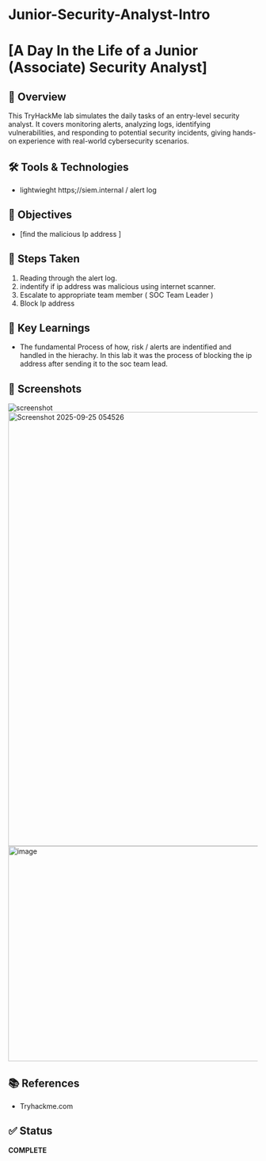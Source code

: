 # Junior-Security-Analyst-Intro

# [A Day In the Life of a Junior (Associate) Security Analyst]

## 🔎 Overview
This TryHackMe lab simulates the daily tasks of an entry-level security analyst. It covers monitoring alerts, analyzing logs, identifying vulnerabilities, and responding to potential security incidents, giving hands-on experience with real-world cybersecurity scenarios.

## 🛠️ Tools & Technologies
- lightwieght https;//siem.internal / alert log 

## 🎯 Objectives
- [find the malicious Ip address ] 

## 🚀 Steps Taken
1. Reading through the alert log.
2. indentify if ip address was malicious using internet scanner.
3. Escalate to appropriate team member ( SOC Team Leader )
4. Block Ip address 

## 📝 Key Learnings
- The fundamental Process of how, risk / alerts are indentified and handled in the hierachy. In this lab it was the process of blocking the ip address after sending it to the soc team lead. 

## 📸 Screenshots
![screenshot](images/example.png)
<img width="928" height="877" alt="Screenshot 2025-09-25 054526" src="https://github.com/user-attachments/assets/aec70bd0-4224-4a41-a057-224fb109303d" />
<img width="811" height="435" alt="image" src="https://github.com/user-attachments/assets/5d790d74-7803-4bdb-a5da-49ca6aafd708" />

## 📚 References
- Tryhackme.com

## ✅ Status
**COMPLETE**
